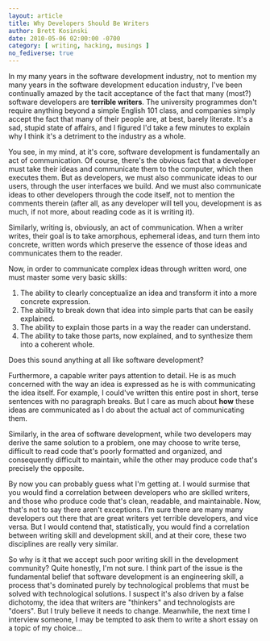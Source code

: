 ```yaml
---
layout: article
title: Why Developers Should Be Writers
author: Brett Kosinski
date: 2010-05-06 02:00:00 -0700
category: [ writing, hacking, musings ]
no_fediverse: true
---
```


In my many years in the software development industry, not to mention my many years in the software development education industry, I've been continually amazed by the tacit acceptance of the fact that many (most?) software developers are **terrible writers**.  The university programmes don't require anything beyond a simple English 101 class, and companies simply accept the fact that many of their people are, at best, barely literate.  It's a sad, stupid state of affairs, and I figured I'd take a few minutes to explain why I think it's a detriment to the industry as a whole.

You see, in my mind, at it's core, software development is fundamentally an act of communication.  Of course, there's the obvious fact that a developer must take their ideas and communicate them to the computer, which then executes them.  But as developers, we must also communicate ideas to our users, through the user interfaces we build.  And we must also communicate ideas to other developers through the code itself, not to mention the comments therein (after all, as any developer will tell you, development is as much, if not more, about reading code as it is writing it).

Similarly, writing is, obviously, an act of communication.  When a writer writes, their goal is to take amorphous, ephemeral ideas, and turn them into concrete, written words which preserve the essence of those ideas and communicates them to the reader.  

Now, in order to communicate complex ideas through written word, one must master some very basic skills:

1. The ability to clearly conceptualize an idea and transform it into a more concrete expression.
2. The ability to break down that idea into simple parts that can be easily explained.
3. The ability to explain those parts in a way the reader can understand.
4. The ability to take those parts, now explained, and to synthesize them into a coherent whole.

Does this sound anything at all like software development?

Furthermore, a capable writer pays attention to detail.  He is as much concerned with the way an idea is expressed as he is with communicating the idea itself.  For example, I could've written this entire post in short, terse sentences with no paragraph breaks.  But I care as much about **how** these ideas are communicated as I do about the actual act of communicating them.

Similarly, in the area of software development, while two developers may derive the same solution to a problem, one may choose to write terse, difficult to read code that's poorly formatted and organized, and consequently difficult to maintain, while the other may produce code that's precisely the opposite.

By now you can probably guess what I'm getting at.  I would surmise that you would find a correlation between developers who are skilled writers, and those who produce code that's clean, readable, and maintainable.  Now, that's not to say there aren't exceptions.  I'm sure there are many many developers out there that are great writers yet terrible developers, and vice versa.  But I would contend that, statistically, you would find a correlation between writing skill and development skill, and at their core, these two disciplines are really very similar.

So why is it that we accept such poor writing skill in the development community?  Quite honestly, I'm not sure.  I think part of the issue is the fundamental belief that software development is an engineering skill, a process that's dominated purely by technological problems that must be solved with technological solutions.  I suspect it's also driven by a false dichotomy, the idea that writers are "thinkers" and technologists are "doers".  But I truly believe it needs to change.  Meanwhile, the next time I interview someone, I may be tempted to ask them to write a short essay on a topic of my choice...

